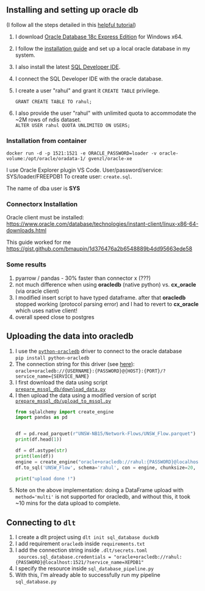 ##  Installing and setting up oracle db
(I follow all the steps detailed in this [helpful tutorial](https://youtu.be/gaelhF2us28?feature=shared))
1. I download [Oracle Database 18c Express Edition](https://www.oracle.com/database/technologies/xe18c-downloads.html) for Windows x64.
2. I follow the [installation guide](https://docs.oracle.com/en/database/oracle/oracle-database/18/xeinw/installation-guide.html#GUID-C3C5B05A-3BEB-4373-96D0-80BBADFBD6A4) and set up a local oracle database in my system.
3. I also install the latest [SQL Developer IDE](https://www.oracle.com/database/sqldeveloper/).
4. I connect the SQL Developer IDE with the oracle database.
5. I create a user "rahul" and grant it `CREATE TABLE` privilege. 

    ```GRANT CREATE TABLE TO rahul;```  

6. I also provide the user "rahul" with unlimited quota to accommodate the ~2M rows of ndis dataset.  
```ALTER USER rahul QUOTA UNLIMITED ON USERS;```

### Installation from container

```
docker run -d -p 1521:1521 -e ORACLE_PASSWORD=loader -v oracle-volume:/opt/oracle/oradata-1/ gvenzl/oracle-xe
```

I use Oracle Explorer plugin VS Code. User/password/service: SYS/loader/FREEPDB1
To create user: `create.sql`.

The name of dba user is **SYS** 

### Connectorx Installation 
Oracle client must be installed:
https://www.oracle.com/database/technologies/instant-client/linux-x86-64-downloads.html

This guide worked for me
https://gist.github.com/bmaupin/1d376476a2b6548889b4dd95663ede58


### Some results
1. pyarrow / pandas - 30% faster than connector x (???)
2. not much difference when using **oracledb** (native python) vs. **cx_oracle** (via oracle client)
3. I modified insert script to have typed dataframe. after that **oracledb** stopped working (protocol parsing error) and I had to revert to **cx_oracle** which uses native client!
4. overall speed close to postgres


## Uploading the data into oracledb
1. I use the [`python-oracledb`](https://oracle.github.io/python-oracledb/) driver to connect to the oracle database  
 ```pip install python-oracledb```
2. The connection string for this driver (see [here](https://docs.sqlalchemy.org/en/20/dialects/oracle.html#dialect-oracle-oracledb-connect)): `oracle+oracledb://{USERNAME}:{PASSWORD}@{HOST}:{PORT}/?service_name={SERVICE_NAME}`
3. I first download the data using script [`prepare_mssql_db/download_data.py`](https://github.com/WangCHEN9/el_benchmark/blob/main/prepare_mssql_db/download_data.py)
4. I then upload the data using a modified version of script [`prepare_mssql_db/upload_to_mssql.py`](https://github.com/WangCHEN9/el_benchmark/blob/main/prepare_mssql_db/upload_to_mssql.py)
    ```python
    from sqlalchemy import create_engine
    import pandas as pd


    df = pd.read_parquet(r"UNSW-NB15/Network-Flows/UNSW_Flow.parquet")
    print(df.head(1))

    df = df.astype(str)
    print(len(df))
    engine = create_engine("oracle+oracledb://rahul:{PASSWORD}@localhost:1521/?service_name=XEPDB1")
    df.to_sql('UNSW_Flow', schema='rahul', con = engine, chunksize=20, index=False, if_exists='replace')

    print("upload done !")
    ```
5. Note on the above implementation: doing a DataFrame upload with `method='multi'` is not supported for oracledb, and without this, it took ~10 mins for the data upload to complete.

## Connecting to `dlt`
1. I create a dlt project using `dlt init sql_database duckdb`
2. I add requirement `oracledb` inside `requirements.txt`
3. I add the connection string inside `.dlt/secrets.toml`  
    ``` sources.sql_database.credentials = "oracle+oracledb://rahul:{PASSWORD}@localhost:1521/?service_name=XEPDB1"```
4. I specify the resource inside `sql_database_pipeline.py`
5. With this, I'm already able to successfully run my pipeline `sql_database.py`
